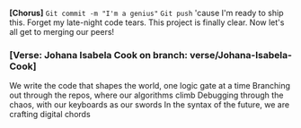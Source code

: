**[Chorus]**
`Git commit -m "I'm a genius"`
`Git push` 'cause I'm ready to ship this.
Forget my late-night code tears.
This project is finally clear.
Now let's all get to merging our peers!

### [Verse: Johana Isabela Cook on branch: verse/Johana-Isabela-Cook]

We write the code that shapes the world, one logic gate at a time
Branching out through the repos, where our algorithms climb
Debugging through the chaos, with our keyboards as our swords
In the syntax of the future, we are crafting digital chords

